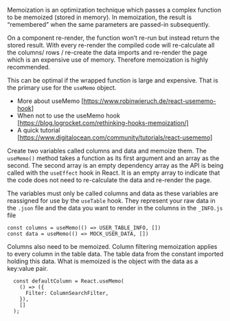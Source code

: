 Memoization is an optimization technique which passes a complex function to be memoized (stored in memory). In memoization, the result is “remembered” when the same parameters are passed-in subsequently.

On a component re-render, the function won’t re-run but instead return the stored result. With every re-render the compiled code will re-calculate all the columns/ rows / re-create the data imports and re-render the page which is an expensive use of memory. Therefore memoization is highly recommended.

This can be optimal if the wrapped function is large and expensive. That is the primary use for the `useMemo` object.

- More about useMemo [https://www.robinwieruch.de/react-usememo-hook]
- When not to use the useMemo hook [https://blog.logrocket.com/rethinking-hooks-memoization/]
- A quick tutorial [https://www.digitalocean.com/community/tutorials/react-usememo]

Create two variables called columns and data and memoize them. The `useMemo()` method takes a function as its first argument and an array as the second. The second array is an empty dependency array as the API is being called with the `useEffect` hook in React. It is an empty array to indicate that the code does not need to re-calculate the data and re-render the page.

The variables must only be called columns and data as these variables are reassigned for use by the `useTable` hook. They represent your raw data in the `.json` file and the data you want to render in the columns in the `_INFO.js` file

```
const columns = useMemo(() => USER_TABLE_INFO, [])
const data = useMemo(() => MOCK_USER_DATA, [])
```

Columns also need to be memoized. Column filtering memoization applies to every column in the table data. The table data from the constant imported holding this data. What is memoized is the object with the data as a key:value pair.

```
  const defaultColumn = React.useMemo(
    () => ({
      Filter: ColumnSearchFilter,
    }),
    []
  );
```
